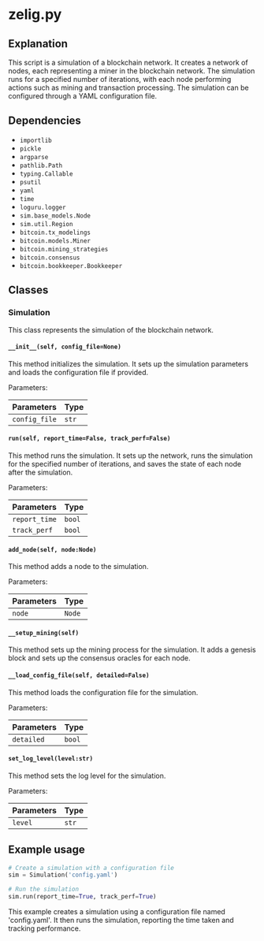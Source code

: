 # zelig.py

## Explanation
This script is a simulation of a blockchain network. It creates a network of nodes, each representing a miner in the blockchain network. The simulation runs for a specified number of iterations, with each node performing actions such as mining and transaction processing. The simulation can be configured through a YAML configuration file.

## Dependencies
- `importlib`
- `pickle`
- `argparse`
- `pathlib.Path`
- `typing.Callable`
- `psutil`
- `yaml`
- `time`
- `loguru.logger`
- `sim.base_models.Node`
- `sim.util.Region`
- `bitcoin.tx_modelings`
- `bitcoin.models.Miner`
- `bitcoin.mining_strategies`
- `bitcoin.consensus`
- `bitcoin.bookkeeper.Bookkeeper`

## Classes

### Simulation
This class represents the simulation of the blockchain network.

#### `__init__(self, config_file=None)`
This method initializes the simulation. It sets up the simulation parameters and loads the configuration file if provided.

Parameters:

| Parameters | Type |
| --- | --- |
| `config_file` | `str` |

#### `run(self, report_time=False, track_perf=False)`
This method runs the simulation. It sets up the network, runs the simulation for the specified number of iterations, and saves the state of each node after the simulation.

Parameters:

| Parameters | Type |
| --- | --- |
| `report_time` | `bool` |
| `track_perf` | `bool` |

#### `add_node(self, node:Node)`
This method adds a node to the simulation.

Parameters:

| Parameters | Type |
| --- | --- |
| `node` | `Node` |

#### `__setup_mining(self)`
This method sets up the mining process for the simulation. It adds a genesis block and sets up the consensus oracles for each node.

#### `__load_config_file(self, detailed=False)`
This method loads the configuration file for the simulation.

Parameters:

| Parameters | Type |
| --- | --- |
| `detailed` | `bool` |

#### `set_log_level(level:str)`
This method sets the log level for the simulation.

Parameters:

| Parameters | Type |
| --- | --- |
| `level` | `str` |

## Example usage
```python
# Create a simulation with a configuration file
sim = Simulation('config.yaml')

# Run the simulation
sim.run(report_time=True, track_perf=True)
```
This example creates a simulation using a configuration file named 'config.yaml'. It then runs the simulation, reporting the time taken and tracking performance.